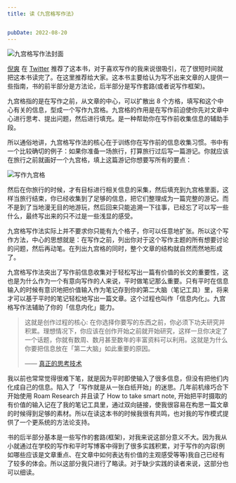 ```yaml
---
title: 读《九宫格写作法》


pubDate: 2022-08-20
---
```


![九宫格写作法封面](https://gbstatic.djyde.com/uPic/wlbeqS.jpg?x-oss-process=style/80)

[倪爽](https://twitter.com/nishuang) 在 [Twitter](https://twitter.com/nishuang/status/1559764173449400321) 推荐了这本书，对于喜欢写作的我来说很吸引，花了很短时间就把这本书读完了。在这里推荐给大家。这本书主要给认为写不出来文章的人提供一些指南，书的前半部分是方法论，后半部分是写作套路(或者说写作框架)。

九宫格指的是在写作之前，从文章的中心，可以扩散出 8 个方格，填写和这个中心有关的信息，型成一个写作九宫格。九宫格的作用是在写作前迫使你先对文章中心进行思考、提出问题，然后进行填充。是一种帮助你在写作前收集信息的辅助手段。

所以通俗地讲，九宫格写作法的核心在于训练你在写作前的信息收集习惯。书中有一个比较确切的例子：如果你准备一场旅行，打算旅行过后写一篇游记。你就应该在旅行之前就画好一个九宫格，填上这篇游记你想要写所有的要点：

![写作九宫格](https://gbstatic.djyde.com/uPic/kDgjor.jpg?x-oss-process=style/80)

然后在你旅行的时候，才有目标进行相关信息的采集，然后填充到九宫格里面，这样当旅行结束，你已经收集到了足够的信息，把它们整理成为一篇完整的游记。而不是到了当地漫无目的地游玩，然后回来只能追溯一下往事，已经忘了可以写一些什么，最终写出来的只不过是一些浅显的感受。

九宫格写作法实际上并不要求你只能有九个格子，你可以任意地扩张。所以这个写作方法，中心的思想就是：在写作之前，列出你对于这个写作主题的所有想要讨论的问题，然后再动笔。在列出九宫格的同时，整个文章的结构就自然而然地形成了。

九宫格写作法突出了写作前信息收集对于轻松写出一篇有价值的长文的重要性，这也是为什么作为一个有意向写作的人来说，平时做笔记那么重要。只有平时在信息输入的时候有意识地把价值输入作为笔记存到你的第二大脑（笔记工具）里，将来才可以基于平时的笔记轻松地写出一篇文章。这个过程也叫作「信息内化」。九宫格写作法辅助了你的「信息内化」能力。

> 这就是创作过程的核心: 在你选择你要写的东西之前，你必须下功夫研究并积累。理想情况下，你应该在创作开始之前就开始研究，这样一旦你决定了一个话题，你就有数周、数月甚至数年的丰富资料可以利用。这就是为什么你要把信息放在「第二大脑」如此重要的原因。
>
> —— [真正的思考技术](https://mp.weixin.qq.com/s?__biz=MzkyNjM1ODA2MA==&mid=2247484377&idx=1&sn=9a8a98ff7a3a14ae161ad022b23c85a4&source=41#wechat_redirect)

我以前也常常觉得很难下笔，就是因为平时即使输入了很多信息，但没有把他们内化成自己的信息。陷入了「写作就是从一张白纸开始」的迷思。几年前机缘巧合下开始使用 Roam Research 并且读了 How to take smart note, 开始把平时摄取的有价值的输入记在了我的笔记工具里，通过双向链接，使我很容易在构思一篇文章的时候得到足够的素材。所以在读这本书的时候我很有共鸣，也对我的写作模式提供了一个更系统的方法论支持。

书的后半部分基本是一些写作的套路(框架)，对我来说这部分意义不大。因为我从小就通过在学校的写作和平时写博客中得到了很多实践积累，对于写作的内容(例如哪些应该是文章重点、在文章中如何表达有价值的主观感受等等)我自己已经有了较多的体会。所以这部分我只进行了略读。对于缺少实践的读者来说，这部分也可以细读。
